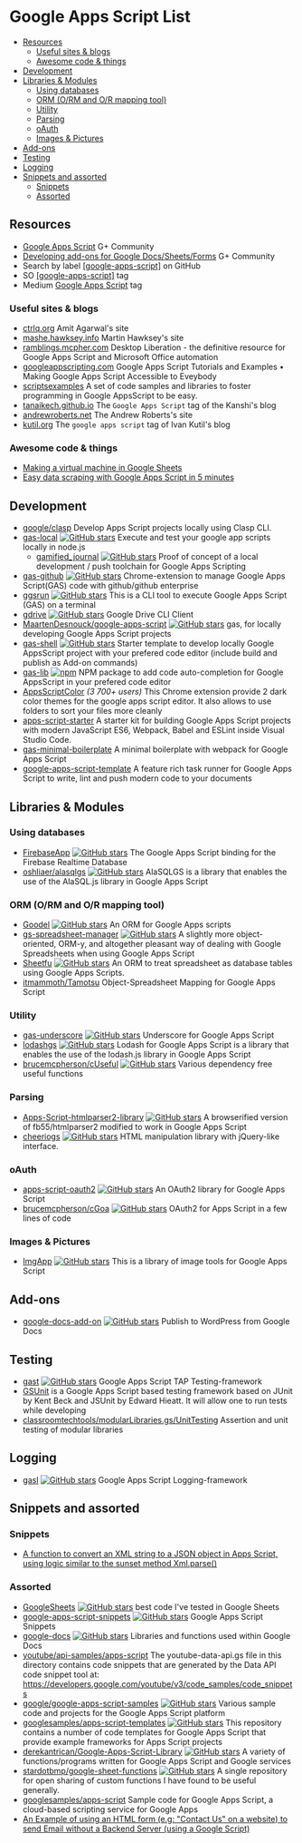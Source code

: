 # Google Apps Script List
<!-- TOC depthFrom:2 -->

- [Resources](#resources)
  - [Useful sites & blogs](#useful-sites--blogs)
  - [Awesome code & things](#awesome-code--things)
- [Development](#development)
- [Libraries & Modules](#libraries--modules)
  - [Using databases](#using-databases)
  - [ORM (O/RM and O/R mapping tool)](#orm-orm-and-or-mapping-tool)
  - [Utility](#utility)
  - [Parsing](#parsing)
  - [oAuth](#oauth)
  - [Images & Pictures](#images--pictures)
- [Add-ons](#add-ons)
- [Testing](#testing)
- [Logging](#logging)
- [Snippets and assorted](#snippets-and-assorted)
  - [Snippets](#snippets)
  - [Assorted](#assorted)

<!-- /TOC -->
## Resources
* [Google Apps Script](https://plus.google.com/communities/102471985047225101769) G+ Community
* [Developing add-ons for Google Docs/Sheets/Forms](https://plus.google.com/u/0/communities/117193953428311185494) G+ Community
* Search by label  [[google-apps-script]](https://github.com/search?q=topic%3Agoogle-apps-script) on GitHub
* SO [[google-apps-script]](http://stackoverflow.com/questions/tagged/google-apps-script) tag
* Medium [Google Apps Script](https://medium.com/tag/google-apps-script) tag

### Useful sites & blogs
* [ctrlq.org](https://ctrlq.org/dev/google-apps-script) Amit Agarwal's site
* [mashe.hawksey.info](https://mashe.hawksey.info/category/google/google-apps-script) Martin Hawksey's site
* [ramblings.mcpher.com](http://ramblings.mcpher.com/) Desktop Liberation - the definitive resource for Google Apps Script and Microsoft Office automation
* [googleappscripting.com](http://googleappscripting.com) Google Apps Script Tutorials and Examples • Making Google Apps Script Accessible to Eveybody
* [scriptsexamples](https://sites.google.com/site/scriptsexamples/custom-methods) A set of code samples and libraries to foster programming in Google AppsScript to be easy.
* [tanaikech.github.io](https://tanaikech.github.io/tags/google-apps-script/) The `Google Apps Script` tag of the Kanshi's blog
* [andrewroberts.net](http://www.andrewroberts.net) The Andrew Roberts's site
* [kutil.org](http://www.kutil.org/search/label/google%20apps%20script) The `google apps script` tag of Ivan Kutil's blog

### Awesome code & things
* [Making a virtual machine in Google Sheets](http://briansteffens.com/2017/07/03/google-sheets-virtual-machine.html)
* [Easy data scraping with Google Apps Script in 5 minutes](http://www.kutil.org/2016/01/easy-data-scrapping-with-google-apps.html)

## Development
* [google/clasp](https://github.com/google/clasp) Develop Apps Script projects locally using Clasp CLI.
* [gas-local](https://github.com/mzagorny/gas-local) [![GitHub stars](https://img.shields.io/github/stars/mzagorny/gas-local.svg?style=social&label=Star)](https://github.com/mzagorny/gas-local) Execute and test your google app scripts locally in node.js
  * [gamified_journal](https://github.com/brainysmurf/gamified_journal) [![GitHub stars](https://img.shields.io/github/stars/brainysmurf/gamified_journal.svg?style=social&label=Star)](https://github.com/brainysmurf/gamified_journal) Proof of concept of a local development / push toolchain for Google Apps Scripting
* [gas-github](https://github.com/leonhartX/gas-github) [![GitHub stars](https://img.shields.io/github/stars/leonhartX/gas-github.svg?style=social&label=Star)](https://github.com/leonhartX/gas-github) Chrome-extension to manage Google Apps Script(GAS) code with github/github enterprise
* [ggsrun](https://github.com/tanaikech/ggsrun) [![GitHub stars](https://img.shields.io/github/stars/tanaikech/ggsrun.svg?style=social&label=Star)](https://github.com/tanaikech/ggsrun) This is a CLI tool to execute Google Apps Script (GAS) on a terminal
* [gdrive](https://github.com/prasmussen/gdrive) [![GitHub stars](https://img.shields.io/github/stars/prasmussen/gdrive.svg?style=social&label=Star)](https://github.com/prasmussen/gdrive) Google Drive CLI Client
* [MaartenDesnouck/google-apps-script](https://github.com/MaartenDesnouck/google-apps-script) [![GitHub stars](https://img.shields.io/github/stars/MaartenDesnouck/google-apps-script.svg?style=social&label=★)](https://github.com/MaartenDesnouck/google-apps-script) gas, for locally developing Google Apps Script projects
* [gas-shell](https://github.com/JeanRemiDelteil/gas-shell) [![GitHub stars](https://img.shields.io/github/stars/JeanRemiDelteil/gas-shell.svg?style=social&label=★)](https://github.com/JeanRemiDelteil/gas-shell) Starter template to develop locally Google AppsScript project with your prefered code editor (include build and publish as Add-on commands)
* [gas-lib](https://www.npmjs.com/package/gas-lib) [![npm](https://img.shields.io/npm/dt/gas-lib.svg)](https://www.npmjs.com/package/gas-lib) NPM package to add code auto-completion for Google AppsScript in your prefered code editor
* [AppsScriptColor](https://chrome.google.com/webstore/detail/appsscript-color/ciggahcpieccaejjdpkllokejakhkome) *(3 700+ users)* This Chrome extension provide 2 dark color themes for the google apps script editor. It also allows to use folders to sort your files more cleanly
* [apps-script-starter](https://github.com/labnol/apps-script-starter) A starter kit for building Google Apps Script projects with modern JavaScript ES6, Webpack, Babel and ESLint inside Visual Studio Code.
* [gas-minimal-boilerplate](https://github.com/asciian/gas-minimal-boilerplate) A minimal boilerplate with webpack for Google Apps Script
* [google-apps-script-template](https://github.com/nirazul/google-apps-script-template) A feature rich task runner for Google Apps Script to write, lint and push modern code to your documents

## Libraries & Modules

### Using databases
* [FirebaseApp](https://github.com/RomainVialard/FirebaseApp) [![GitHub stars](https://img.shields.io/github/stars/RomainVialard/FirebaseApp.svg?style=social&label=Star)](https://github.com/RomainVialard/FirebaseApp) The Google Apps Script binding for the Firebase Realtime Database
* [oshliaer/alasqlgs](https://github.com/oshliaer/alasqlgs) [![GitHub stars](https://img.shields.io/github/stars/oshliaer/alasqlgs.svg?style=social&label=Star)](https://github.com/oshliaer/alasqlgs) AlaSQLGS is a library that enables the use of the AlaSQL.js library in Google Apps Script

### ORM (O/RM and O/R mapping tool)
* [Goodel](https://github.com/7imon7ays/Goodel) [![GitHub stars](https://img.shields.io/github/stars/7imon7ays/Goodel.svg?style=social&label=Star)](https://github.com/7imon7ays/Goodel) An ORM for Google Apps scripts
* [gs-spreadsheet-manager](https://github.com/jsoma/gs-spreadsheet-manager) [![GitHub stars](https://img.shields.io/github/stars/jsoma/gs-spreadsheet-manager.svg?style=social&label=Star)](https://github.com/jsoma/gs-spreadsheet-manager) A slightly more object-oriented, ORM-y, and altogether pleasant way of dealing with Google Spreadsheets when using Google Apps Script
* [Sheetfu](https://github.com/socialpoint-labs/sheetfu) [![GitHub stars](https://img.shields.io/github/stars/socialpoint-labs/sheetfu.svg?style=social&label=Star)](https://github.com/socialpoint-labs/sheetfu) An ORM to treat spreadsheet as database tables using Google Apps Scripts. 
* [itmammoth/Tamotsu](https://github.com/itmammoth/Tamotsu) Object-Spreadsheet Mapping for Google Apps Script

### Utility
* [gas-underscore](https://github.com/simula-innovation/gas-underscore) [![GitHub stars](https://img.shields.io/github/stars/simula-innovation/gas-underscore.svg?style=social&label=Star)](https://github.com/simula-innovation/gas-underscore) Underscore for Google Apps Script
* [lodashgs](https://github.com/oshliaer/lodashgs) [![GitHub stars](https://img.shields.io/github/stars/oshliaer/lodashgs.svg?style=social&label=Star)](https://github.com/oshliaer/lodashgs) Lodash for Google Apps Script is a library that enables the use of the lodash.js library in Google Apps Script
* [brucemcpherson/cUseful](https://github.com/brucemcpherson/cUseful) [![GitHub stars](https://img.shields.io/github/stars/brucemcpherson/cUseful.svg?style=social&label=Star)](https://github.com/brucemcpherson/cUseful) Various dependency free useful functions

### Parsing
* [Apps-Script-htmlparser2-library](https://github.com/Spencer-Easton/Apps-Script-htmlparser2-library) [![GitHub stars](https://img.shields.io/github/stars/Spencer-Easton/Apps-Script-htmlparser2-library.svg?style=social&label=Star)](https://github.com/Spencer-Easton/Apps-Script-htmlparser2-library) A browserified version of fb55/htmlparser2 modified to work in Google Apps Script
* [cheeriogs](https://github.com/asciian/cheeriogs) [![GitHub stars](https://img.shields.io/github/stars/asciian/cheeriogs.svg?style=social&label=Star)](https://github.com/asciiann/cheeriogs) HTML manipulation library with jQuery-like interface.

### oAuth
* [apps-script-oauth2](https://github.com/googlesamples/apps-script-oauth2) [![GitHub stars](https://img.shields.io/github/stars/googlesamples/apps-script-oauth2.svg?style=social&label=Star)](https://github.com/googlesamples/apps-script-oauth2) An OAuth2 library for Google Apps Script
* [brucemcpherson/cGoa](https://github.com/brucemcpherson/cGoa) [![GitHub stars](https://img.shields.io/github/stars/brucemcpherson/cGoa.svg?style=social&label=Star)](https://github.com/brucemcpherson/cGoa) OAuth2 for Apps Script in a few lines of code

### Images & Pictures
* [ImgApp](https://github.com/tanaikech/ImgApp) [![GitHub stars](https://img.shields.io/github/stars/tanaikech/ImgApp.svg?style=social&label=Star)](https://github.com/tanaikech/ImgApp) This is a library of image tools for Google Apps Script

## Add-ons
* [google-docs-add-on](https://github.com/Automattic/google-docs-add-on) [![GitHub stars](https://img.shields.io/github/stars/Automattic/google-docs-add-on.svg?style=social&label=Star)](https://github.com/Automattic/google-docs-add-on) Publish to WordPress from Google Docs

## Testing
* [gast](https://github.com/zixia/gast) [![GitHub stars](https://img.shields.io/github/stars/zixia/gast.svg?style=social&label=Star)](https://github.com/zixia/gast) Google Apps Script TAP Testing-framework
* [GSUnit](https://sites.google.com/site/scriptsexamples/custom-methods/gsunit) is a Google Apps Script based testing framework based on JUnit by Kent Beck and JSUnit by Edward Hieatt. It will allow one to run tests while developing
* [classroomtechtools/modularLibraries.gs/UnitTesting](https://github.com/classroomtechtools/modularLibraries.gs/tree/master/UnitTesting) 
Assertion and unit testing of modular libraries

## Logging
* [gasl](https://github.com/zixia/gasl) [![GitHub stars](https://img.shields.io/github/stars/zixia/gasl.svg?style=social&label=Star)](https://github.com/zixia/gasl) Google Apps Script Logging-framework

## Snippets and assorted
### Snippets
* [A function to convert an XML string to a JSON object in Apps Script, using logic similar to the sunset method Xml.parse()](https://gist.github.com/erickoledadevrel/6b1e9e2796e3c21f669f)
### Assorted
* [GoogleSheets](https://github.com/Max-Makhrov/GoogleSheets) [![GitHub stars](https://img.shields.io/github/stars/Max-Makhrov/GoogleSheets.svg?style=social&label=Star)](https://github.com/Max-Makhrov/GoogleSheets) best code I've tested in Google Sheets
* [google-apps-script-snippets](https://github.com/oshliaer/google-apps-script-snippets) [![GitHub stars](https://img.shields.io/github/stars/oshliaer/google-apps-script-snippets.svg?style=social&label=Star)](https://github.com/oshliaer/google-apps-script-snippets) Google Apps Script Snippets
* [google-docs](https://github.com/fastfedora/google-docs) [![GitHub stars](https://img.shields.io/github/stars/fastfedora/google-docs.svg?style=social&label=Star)](https://github.com/fastfedora/google-docs) Libraries and functions used within Google Docs
* [youtube/api-samples/apps-script](https://github.com/youtube/api-samples/tree/master/apps-script/snippets) The youtube-data-api.gs file in this directory contains code snippets that are generated by the Data API code snippet tool at: https://developers.google.com/youtube/v3/code_samples/code_snippets
* [google/google-apps-script-samples](https://github.com/google/google-apps-script-samples) [![GitHub stars](https://img.shields.io/github/stars/google/google-apps-script-samples.svg?style=social&label=Star)](https://github.com/google/google-apps-script-samples) Various sample code and projects for the Google Apps Script platform
* [googlesamples/apps-script-templates](https://github.com/googlesamples/apps-script-templates) [![GitHub stars](https://img.shields.io/github/stars/googlesamples/apps-script-templates.svg?style=social&label=Star)](https://github.com/googlesamples/apps-script-templates) This repository contains a number of code templates for Google Apps Script that provide example frameworks for Apps Script projects
* [derekantrican/Google-Apps-Script-Library](https://github.com/derekantrican/Google-Apps-Script-Library) [![GitHub stars](https://img.shields.io/github/stars/derekantrican/Google-Apps-Script-Library.svg?style=social&label=Star)](https://github.com/derekantrican/Google-Apps-Script-Library) A variety of functions/programs written for Google Apps Script and Google services
* [stardotbmp/google-sheet-functions](https://github.com/stardotbmp/google-sheet-functions) [![GitHub stars](https://img.shields.io/github/stars/stardotbmp/google-sheet-functions.svg?style=social&label=Star)](https://github.com/stardotbmp/google-sheet-functions) A single repository for open sharing of custom functions I have found to be useful generally.
* [googlesamples/apps-script](https://github.com/googlesamples/apps-script) Sample code for Google Apps Script, a cloud-based scripting service for Google Apps
* [An Example of using an HTML form (e.g: "Contact Us" on a website) to send Email without a Backend Server (using a Google Script)](https://github.com/dwyl/html-form-send-email-via-google-script-without-server)

